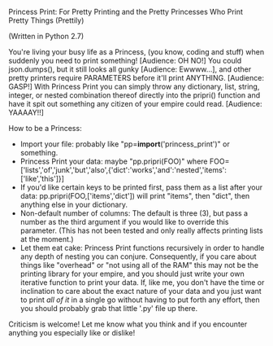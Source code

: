 Princess Print: For Pretty Printing and the Pretty Princesses Who Print Pretty Things (Prettily)

(Written in Python 2.7)

You're living your busy life as a Princess, (you know, coding and stuff) when suddenly you need to print something! [Audience: OH NO!]
You could json.dumps(), but it still looks all gunky [Audience: Ewwww...], and other pretty printers require PARAMETERS before it'll print ANYTHING. [Audience: GASP!]
With Princess Print you can simply throw any dictionary, list, string, integer, or nested combination thereof directly into the pripri() function and have it spit out something any citizen of your empire could read. [Audience: YAAAAY!!]

How to be a Princess:
* Import your file: probably like "pp=__import__('princess_print')" or something.
* Princess Print your data: maybe "pp.pripri(FOO)" where FOO=['lists','of','junk','but','also',{'dict':'works','and':'nested','items':['like','this']}]
* If you'd like certain keys to be printed first, pass them as a list after your data: pp.pripri(FOO,['items','dict']) will print "items", then "dict", then anything else in your dictionary.
* Non-default number of columns: The default is three (3), but pass a number as the third argument if you would like to override this parameter. (This has not been tested and only really affects printing lists at the moment.)
* Let them eat cake: Princess Print functions recursively in order to handle any depth of nesting you can conjure. Consequently, if you care about things like "overhead" or "not using all of the RAM" this may not be the printing library for your empire, and you should just write your own iterative function to print your data. If, like me, you don't have the time or inclination to care about the exact nature of your data and you just want to print *all of it* in a single go without having to put forth any effort, then you should probably grab that little '.py' file up there.

Criticism is welcome! Let me know what you think and if you encounter anything you especially like or dislike!
